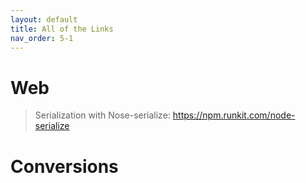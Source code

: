 ```yaml
---
layout: default
title: All of the Links
nav_order: 5-1
---
```

# Web
> Serialization with Nose-serialize: <a href="https://npm.runkit.com/node-serialize">https://npm.runkit.com/node-serialize</a>

# Conversions
